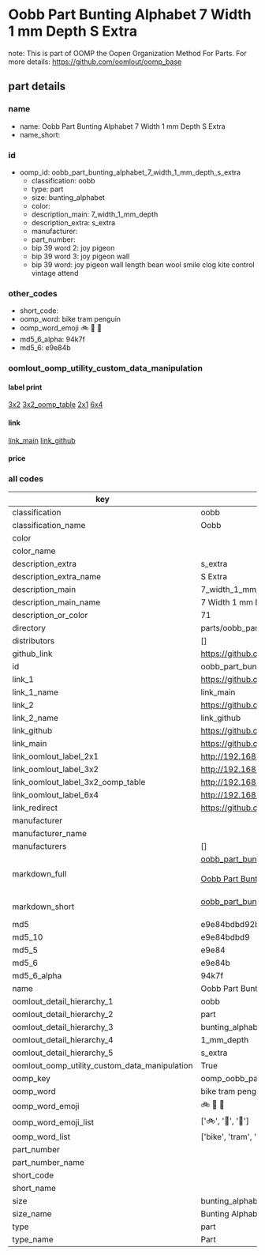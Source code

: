 # Oobb Part Bunting Alphabet 7 Width 1 mm Depth S Extra  

note: This is part of OOMP the Oopen Organization Method For Parts. For more details: https://github.com/oomlout/oomp_base

##  part details
  







### name
* name: Oobb Part Bunting Alphabet 7 Width 1 mm Depth S Extra
* name_short: 
### id
* oomp_id: oobb_part_bunting_alphabet_7_width_1_mm_depth_s_extra
  * classification: oobb
  * type: part
  * size: bunting_alphabet
  * color: 
  * description_main: 7_width_1_mm_depth
  * description_extra: s_extra
  * manufacturer: 
  * part_number: 
  * bip 39 word 2: joy pigeon
  * bip 39 word 3: joy pigeon wall
  * bip 39 word: joy pigeon wall length bean wool smile clog kite control vintage attend

### other_codes
* short_code: 
* oomp_word: bike tram penguin
* oomp_word_emoji :bike: :tram: :penguin:
* md5_6_alpha: 94k7f
* md5_6: e9e84b






### oomlout_oomp_utility_custom_data_manipulation
#### label print
[3x2](http://192.168.1.245:1112/?label=oomp%2094k7f)
[3x2_oomp_table](http://192.168.1.108:1112/?label=oomp%2094k7f)
[2x1](http://192.168.1.242:1112/?label=oomp%2094k7f)
[6x4](http://192.168.1.55:1112/?label=oomp%2094k7f)    

#### link

[link_main](https://github.com/oomlout/oomlout_oomp_version_1_messy/tree/main/parts/oobb_part_bunting_alphabet_7_width_1_mm_depth_s_extra) [link_github](https://github.com/oomlout/oomlout_oomp_version_1_messy/tree/main/parts/oobb_part_bunting_alphabet_7_width_1_mm_depth_s_extra)                             

#### price







### all codes 
| key | value |  
| --- | --- |  
| classification | oobb |  
| classification_name | Oobb |  
| color |  |  
| color_name |  |  
| description_extra | s_extra |  
| description_extra_name | S Extra |  
| description_main | 7_width_1_mm_depth |  
| description_main_name | 7 Width 1 mm Depth |  
| description_or_color | 71 |  
| directory | parts/oobb_part_bunting_alphabet_7_width_1_mm_depth_s_extra |  
| distributors | [] |  
| github_link | https://github.com/oomlout/oomlout_oomp_part_src/tree/main/parts/oobb_part_bunting_alphabet_7_width_1_mm_depth_s_extra |  
| id | oobb_part_bunting_alphabet_7_width_1_mm_depth_s_extra |  
| link_1 | https://github.com/oomlout/oomlout_oomp_version_1_messy/tree/main/parts/oobb_part_bunting_alphabet_7_width_1_mm_depth_s_extra |  
| link_1_name | link_main |  
| link_2 | https://github.com/oomlout/oomlout_oomp_version_1_messy/tree/main/parts/oobb_part_bunting_alphabet_7_width_1_mm_depth_s_extra |  
| link_2_name | link_github |  
| link_github | https://github.com/oomlout/oomlout_oomp_version_1_messy/tree/main/parts/oobb_part_bunting_alphabet_7_width_1_mm_depth_s_extra |  
| link_main | https://github.com/oomlout/oomlout_oomp_version_1_messy/tree/main/parts/oobb_part_bunting_alphabet_7_width_1_mm_depth_s_extra |  
| link_oomlout_label_2x1 | http://192.168.1.242:1112/?label=oomp%2094k7f |  
| link_oomlout_label_3x2 | http://192.168.1.245:1112/?label=oomp%2094k7f |  
| link_oomlout_label_3x2_oomp_table | http://192.168.1.108:1112/?label=oomp%2094k7f |  
| link_oomlout_label_6x4 | http://192.168.1.55:1112/?label=oomp%2094k7f |  
| link_redirect | https://github.com/oomlout/oomlout_oomp_version_1_messy/tree/main/parts/oobb_part_bunting_alphabet_7_width_1_mm_depth_s_extra |  
| manufacturer |  |  
| manufacturer_name |  |  
| manufacturers | [] |  
| markdown_full | [oobb_part_bunting_alphabet_7_width_1_mm_depth_s_extra](none)<br>[](none)<br>[Oobb Part Bunting Alphabet 7 Width 1 Mm Depth S Extra](none)<br><br> |  
| markdown_short | [oobb_part_bunting_alphabet_7_width_1_mm_depth_s_extra](none)<br><br> |  
| md5 | e9e84bdbd92b9997f509c801ed692bc4 |  
| md5_10 | e9e84bdbd9 |  
| md5_5 | e9e84 |  
| md5_6 | e9e84b |  
| md5_6_alpha | 94k7f |  
| name | Oobb Part Bunting Alphabet 7 Width 1 mm Depth S Extra |  
| oomlout_detail_hierarchy_1 | oobb |  
| oomlout_detail_hierarchy_2 | part |  
| oomlout_detail_hierarchy_3 | bunting_alphabet |  
| oomlout_detail_hierarchy_4 | 1_mm_depth |  
| oomlout_detail_hierarchy_5 | s_extra |  
| oomlout_oomp_utility_custom_data_manipulation | True |  
| oomp_key | oomp_oobb_part_bunting_alphabet_7_width_1_mm_depth_s_extra |  
| oomp_word | bike tram penguin |  
| oomp_word_emoji | :bike: :tram: :penguin: |  
| oomp_word_emoji_list | [':bike:', ':tram:', ':penguin:'] |  
| oomp_word_list | ['bike', 'tram', 'penguin'] |  
| part_number |  |  
| part_number_name |  |  
| short_code |  |  
| short_name |  |  
| size | bunting_alphabet |  
| size_name | Bunting Alphabet |  
| type | part |  
| type_name | Part |  
